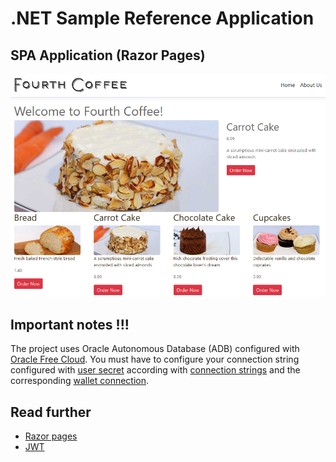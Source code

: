 # .NET Sample Reference Application

## SPA Application (Razor Pages)

![](images/BakeryIndex.PNG)

## Important notes !!!
The project uses Oracle Autonomous Database (ADB) configured with [Oracle Free Cloud](https://www.oracle.com/es/cloud/free/). You must have to configure your connection string configured with [user secret](https://github.com/CoderDamian/Bakery/blob/250a8caf165c750d083c6ffbf7b836d2108d9651/BakeryApp/RESTFul/RESTFul.csproj#L7) according with [connection strings](https://github.com/CoderDamian/Bakery/blob/250a8caf165c750d083c6ffbf7b836d2108d9651/BakeryApp/RESTFul/appsettings.json#L9) and the corresponding [wallet connection](https://github.com/CoderDamian/Bakery/blob/250a8caf165c750d083c6ffbf7b836d2108d9651/BakeryApp/DataPersistence/BakeryDbContext.cs#L22).


## Read further

- [Razor pages](https://www.learnrazorpages.com/razor-pages/tutorial/bakery)
- [JWT](https://codepedia.info/jwt-authentication-in-aspnet-core-web-api-token)

